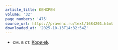 ```yaml
---
article_title: КЕНХРЕИ
volume: '32'
page_numbers: '475'
source_url: https://pravenc.ru/text/1684201.html
downloaded_at: '2025-10-13T14:32:54Z'
---
```


- см. в ст. [Коринф](https://pravenc.ru/text/Коринф.html).
